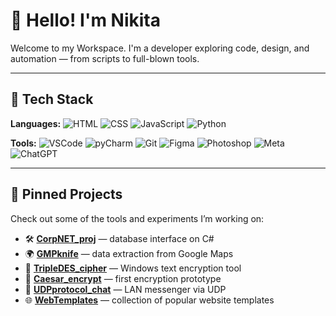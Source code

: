 # 👋 Hello! I'm Nikita
Welcome to my Workspace. I'm a developer exploring code, design, and automation — from scripts to full-blown tools.

---

## 🔧 Tech Stack

**Languages:**
![HTML](https://img.shields.io/badge/-HTML-E34F26?style=flat&logo=html5&logoColor=white)
![CSS](https://img.shields.io/badge/-CSS-1572B6?style=flat&logo=css3&logoColor=white)
![JavaScript](https://img.shields.io/badge/-JavaScript-F7DF1E?style=flat&logo=javascript&logoColor=black)
![Python](https://img.shields.io/badge/-Python-3776AB?style=flat&logo=python&logoColor=white)

**Tools:**
![VSCode](https://img.shields.io/badge/-VSCode-007ACC?style=flat&logo=visual-studio-code&logoColor=white)
![pyCharm](https://img.shields.io/badge/-PyCharm-000000?style=flat&logo=pycharm&logoColor=white)
![Git](https://img.shields.io/badge/-Git-F05032?style=flat&logo=git&logoColor=white)
![Figma](https://img.shields.io/badge/-Figma-F24E1E?style=flat&logo=figma&logoColor=white)
![Photoshop](https://img.shields.io/badge/-Photoshop-31A8FF?style=flat&logo=adobe-photoshop&logoColor=white)
![Meta](https://img.shields.io/badge/-Meta-0064E0?style=flat&logo=meta&logoColor=white)
![ChatGPT](https://img.shields.io/badge/-ChatGPT-00A67E?style=flat&logo=openai&logoColor=white)

---

## 📌 Pinned Projects

Check out some of the tools and experiments I’m working on:

- 🛠 [**CorpNET_proj**](https://github.com/belyassh/CorpNET_proj) — database interface on C#
- 🌍 [**GMPknife**](https://github.com/belyassh/GMPknife) — data extraction from Google Maps
- 🔐 [**TripleDES_cipher**](https://github.com/belyassh/TripleDES_cipher) — Windows text encryption tool
- 🧪 [**Caesar_encrypt**](https://github.com/belyassh/Caesar_encrypt) — first encryption prototype
- 📨 [**UDPprotocol_chat**](https://github.com/belyassh/UDPprotocol_chat) — LAN messenger via UDP
- 🌐 [**WebTemplates**](https://github.com/belyassh/WebTemplates) — collection of popular website templates

